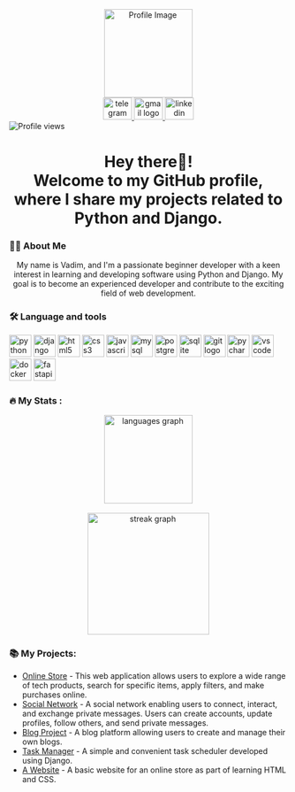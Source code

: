 <div align="center">
  <img height="160" src="https://camo.githubusercontent.com/62da68eb62b1e5f175f7d1f0191dd89a653d7908feb22d37d4a0ab07365d6791/68747470733a2f2f6d656469612e67697068792e636f6d2f6d656469612f4d3967624264396e6244724f5475314d71782f67697068792e676966" alt="Profile Image" />
</div>

<div align="center">
  <a href="https://t.me/valeriule" target="_blank">
    <img src="https://raw.githubusercontent.com/maurodesouza/profile-readme-generator/master/src/assets/icons/social/telegram/default.svg" width="52" height="40" alt="telegram logo" />
  </a>
  <a href="mailto:vadimbudnikov@gmail.com">
    <img src="https://raw.githubusercontent.com/maurodesouza/profile-readme-generator/master/src/assets/icons/social/gmail/default.svg" width="52" height="40" alt="gmail logo" />
  </a>
  <a href="https://www.linkedin.com/in/vadzimbudnikau/" target="_blank">
    <img src="https://raw.githubusercontent.com/maurodesouza/profile-readme-generator/master/src/assets/icons/social/linkedin/default.svg" width="52" height="40" alt="linkedin logo" />
  </a>
</div>

<div align="left">
  <img src="https://visitor-badge.laobi.icu/badge?page_id=vadzimbudnikau.vadzimbudnikau&left_color=dimgrey&left_text=Profile%20views" alt="Profile views" />
</div>

<h1 align="center">Hey there👋! <br>Welcome to my GitHub profile, where I share my projects related to Python and Django.</h1>

<h3 align="left">👩‍💻  About Me</h3>

<p align="center">My name is Vadim, and I'm a passionate beginner developer with a keen interest in learning and developing software using Python and Django. My goal is to become an experienced developer and contribute to the exciting field of web development.</p>

<h3 align="left">🛠 Language and tools</h3>

<div align="left">
  <img src="https://cdn.simpleicons.org/python/3776AB" height="40" alt="python logo"  />
  <img src="https://cdn.simpleicons.org/django/092E20" height="40" alt="django logo"  />
  <img src="https://cdn.simpleicons.org/html5/E34F26" height="40" alt="html5 logo"  />
  <img src="https://cdn.simpleicons.org/css3/1572B6" height="40" alt="css3 logo"  />
  <img src="https://cdn.simpleicons.org/javascript/F7DF1E" height="40" alt="javascript logo"  />
  <img src="https://cdn.jsdelivr.net/gh/devicons/devicon/icons/mysql/mysql-original.svg" height="40" alt="mysql logo"  />
  <img src="https://cdn.jsdelivr.net/gh/devicons/devicon/icons/postgresql/postgresql-original.svg" height="40" alt="postgresql logo"  />
  <img src="https://cdn.jsdelivr.net/gh/devicons/devicon/icons/sqlite/sqlite-original.svg" height="40" alt="sqlite logo"  />
  <img src="https://cdn.jsdelivr.net/gh/devicons/devicon/icons/git/git-original.svg" height="40" alt="git logo"  />
  <img src="https://cdn.simpleicons.org/pycharm/000000" height="40" alt="pycharm logo"  />
  <img src="https://cdn.simpleicons.org/visualstudiocode/007ACC" height="40" alt="vscode logo"  />
  <img src="https://cdn.simpleicons.org/docker/2496ED" height="40" alt="docker logo"  />
  <img src="https://cdn.jsdelivr.net/gh/devicons/devicon/icons/fastapi/fastapi-original.svg" height="40" alt="fastapi logo"  />
</div>

<h3 align="left">🔥   My Stats :</h3>

<div align="center">
  <img src="https://github-readme-stats.vercel.app/api/top-langs?username=vadzimbudnikau&locale=en&hide_title=false&layout=compact&card_width=320&langs_count=5&theme=dracula&hide_border=true&order=2" height="160" alt="languages graph"  /><br><br>
  <img src="https://streak-stats.demolab.com?user=vadzimbudnikau&locale=en&mode=daily&theme=dark&hide_border=true&border_radius=5&order=3" height="220" alt="streak graph"  />
</div>

<h3 align="left">📚 My Projects:</h3>

<div align="left">
  <ul>
    <li><a href="https://github.com/vadzimbudnikau/techhub-phones">Online Store</a> - This web application allows users to explore a wide range of tech products, search for specific items, apply filters, and make purchases online.</li>
    <li><a href="https://github.com/vadzimbudnikau/social_network_project">Social Network</a> - A social network enabling users to connect, interact, and exchange private messages. Users can create accounts, update profiles, follow others, and send private messages.</li>
    <li><a href="https://github.com/vadzimbudnikau/blog_project">Blog Project</a> - A blog platform allowing users to create and manage their own blogs.</li>
    <li><a href="https://github.com/vadzimbudnikau/task-manager">Task Manager</a> - A simple and convenient task scheduler developed using Django.</li>
    <li><a href="https://github.com/vadzimbudnikau/vadzimbudnikau.github.io">A Website</a> - A basic website for an online store as part of learning HTML and CSS.</li>
  </ul>
</div>

<br clear="both">

<p align="left"></p>

